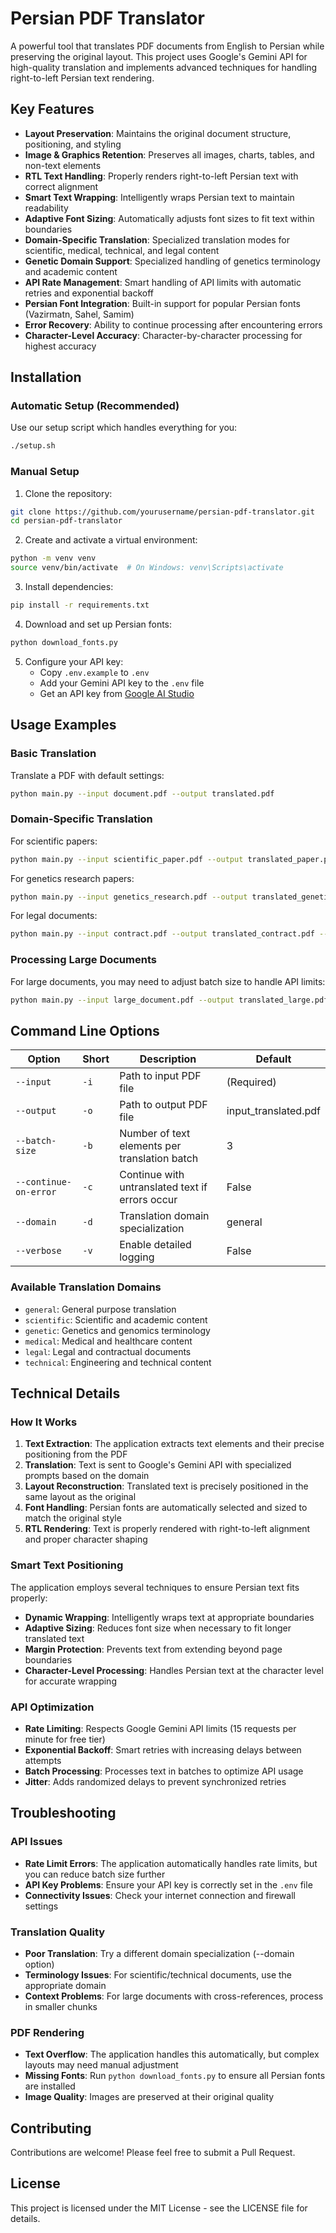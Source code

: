 # Persian PDF Translator

A powerful tool that translates PDF documents from English to Persian while preserving the original layout. This project uses Google's Gemini API for high-quality translation and implements advanced techniques for handling right-to-left Persian text rendering.

## Key Features

- **Layout Preservation**: Maintains the original document structure, positioning, and styling
- **Image & Graphics Retention**: Preserves all images, charts, tables, and non-text elements
- **RTL Text Handling**: Properly renders right-to-left Persian text with correct alignment
- **Smart Text Wrapping**: Intelligently wraps Persian text to maintain readability
- **Adaptive Font Sizing**: Automatically adjusts font sizes to fit text within boundaries
- **Domain-Specific Translation**: Specialized translation modes for scientific, medical, technical, and legal content
- **Genetic Domain Support**: Specialized handling of genetics terminology and academic content
- **API Rate Management**: Smart handling of API limits with automatic retries and exponential backoff
- **Persian Font Integration**: Built-in support for popular Persian fonts (Vazirmatn, Sahel, Samim)
- **Error Recovery**: Ability to continue processing after encountering errors
- **Character-Level Accuracy**: Character-by-character processing for highest accuracy

## Installation

### Automatic Setup (Recommended)

Use our setup script which handles everything for you:

```bash
./setup.sh
```

### Manual Setup

1. Clone the repository:
```bash
git clone https://github.com/yourusername/persian-pdf-translator.git
cd persian-pdf-translator
```

2. Create and activate a virtual environment:
```bash
python -m venv venv
source venv/bin/activate  # On Windows: venv\Scripts\activate
```

3. Install dependencies:
```bash
pip install -r requirements.txt
```

4. Download and set up Persian fonts:
```bash
python download_fonts.py
```

5. Configure your API key:
   - Copy `.env.example` to `.env`
   - Add your Gemini API key to the `.env` file
   - Get an API key from [Google AI Studio](https://aistudio.google.com/app/apikey)

## Usage Examples

### Basic Translation

Translate a PDF with default settings:

```bash
python main.py --input document.pdf --output translated.pdf
```

### Domain-Specific Translation

For scientific papers:
```bash
python main.py --input scientific_paper.pdf --output translated_paper.pdf --domain scientific
```

For genetics research papers:
```bash
python main.py --input genetics_research.pdf --output translated_genetics.pdf --domain genetic
```

For legal documents:
```bash
python main.py --input contract.pdf --output translated_contract.pdf --domain legal
```

### Processing Large Documents

For large documents, you may need to adjust batch size to handle API limits:
```bash
python main.py --input large_document.pdf --output translated_large.pdf --batch-size 2 --continue-on-error
```

## Command Line Options

| Option | Short | Description | Default |
|--------|-------|-------------|---------|
| `--input` | `-i` | Path to input PDF file | (Required) |
| `--output` | `-o` | Path to output PDF file | input_translated.pdf |
| `--batch-size` | `-b` | Number of text elements per translation batch | 3 |
| `--continue-on-error` | `-c` | Continue with untranslated text if errors occur | False |
| `--domain` | `-d` | Translation domain specialization | general |
| `--verbose` | `-v` | Enable detailed logging | False |

### Available Translation Domains

- `general`: General purpose translation
- `scientific`: Scientific and academic content
- `genetic`: Genetics and genomics terminology
- `medical`: Medical and healthcare content
- `legal`: Legal and contractual documents
- `technical`: Engineering and technical content

## Technical Details

### How It Works

1. **Text Extraction**: The application extracts text elements and their precise positioning from the PDF
2. **Translation**: Text is sent to Google's Gemini API with specialized prompts based on the domain
3. **Layout Reconstruction**: Translated text is precisely positioned in the same layout as the original
4. **Font Handling**: Persian fonts are automatically selected and sized to match the original style
5. **RTL Rendering**: Text is properly rendered with right-to-left alignment and proper character shaping

### Smart Text Positioning

The application employs several techniques to ensure Persian text fits properly:

- **Dynamic Wrapping**: Intelligently wraps text at appropriate boundaries
- **Adaptive Sizing**: Reduces font size when necessary to fit longer translated text
- **Margin Protection**: Prevents text from extending beyond page boundaries
- **Character-Level Processing**: Handles Persian text at the character level for accurate wrapping

### API Optimization

- **Rate Limiting**: Respects Google Gemini API limits (15 requests per minute for free tier)
- **Exponential Backoff**: Smart retries with increasing delays between attempts
- **Batch Processing**: Processes text in batches to optimize API usage
- **Jitter**: Adds randomized delays to prevent synchronized retries

## Troubleshooting

### API Issues

- **Rate Limit Errors**: The application automatically handles rate limits, but you can reduce batch size further
- **API Key Problems**: Ensure your API key is correctly set in the `.env` file
- **Connectivity Issues**: Check your internet connection and firewall settings

### Translation Quality

- **Poor Translation**: Try a different domain specialization (--domain option)
- **Terminology Issues**: For scientific/technical documents, use the appropriate domain
- **Context Problems**: For large documents with cross-references, process in smaller chunks

### PDF Rendering

- **Text Overflow**: The application handles this automatically, but complex layouts may need manual adjustment
- **Missing Fonts**: Run `python download_fonts.py` to ensure all Persian fonts are installed
- **Image Quality**: Images are preserved at their original quality

## Contributing

Contributions are welcome! Please feel free to submit a Pull Request.

## License

This project is licensed under the MIT License - see the LICENSE file for details. 